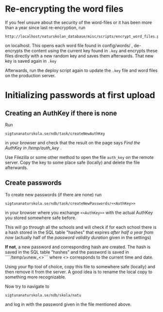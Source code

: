 # Re-encrypting the word files

If you feel unsure about the security of the word-files or it has been more than a year since last re-encryption, run 
    
	http://localhost/naturskolan_database/misc/scripts/encrypt_word_files.php
	
on localhost. This opens each word file found in config/words/ , de-encrypts the content using the current key found in ```.key``` and encrypts these files directly with a new random key and saves them afterwards. That new key is saved again in ```.key```

Afterwards, run the deploy script again to update the ```.key``` file and word files on the production server.

# Initializing passwords at first upload

## Creating an AuthKey if there is none

Run

    sigtunanaturskola.se/ndb/task/createNewAuthKey
	
in your browser and check that the result on the page says *Find the AuthKey in /temp/auth_key*  .

Use Filezilla or some other method to open the file ```auth_key``` on the remote server. Copy the key to some place safe (locally) and delete the file afterwards.

## Create passwords

To create new passwords (if there are none) run

    sigtunanaturskola.se/ndb/task/createNewPasswords/<<AuthKey>>
	
in your browser where you exchange ```<<AuthKey>>``` with the actual AuthKey you stored somewhere safe before.

This will go through all the schools and will check if for each school there is a hash stored in the SQL table "hashes" that expires *after half a year from now* (actually half of the *password validity duration* given in the settings)

**If not**, a new password and corresponding hash are created. The hash is saved in the SQL table "hashes" and the password is saved in ````/temp/``` as ```new_<<date>>``` where <<date>> corresponds to the current time and date.

Using your ftp tool of choice, copy this file to somewhere safe (locally) and then remove it from the server. A good idea is to rename the local copy to something more recognizable.

Now try to navigate to 

    sigtunanaturskola.se/ndb/skola/natu
	
and log in with the password given in the file mentioned above.
